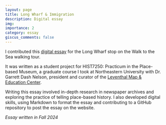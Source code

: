 ```yaml
---
layout: page
title: Long Wharf & Immigration
description: Digital essay
img: 
importance: 2
category: essay
giscus_comments: false
---
```


I contributed this [digital essay](https://walktothesea.com/locations/long-wharf) for the Long Wharf stop on the Walk to the Sea walking tour. 

It was written as a student project for HIST7250: Practicum in the Place-based Museum, a graduate course I took at Northeastern University with Dr. Garrett Dash Nelson, president and curator of the [Leventhal Map & Education Center](https://www.leventhalmap.org).

Writing this essay involved in-depth research in newspaper archives and exploring the practice of telling place-based history. I also developed digital skills, using Markdown to format the essay and contributing to a GitHub repository to post the essay on the website.

*Essay written in Fall 2024*
